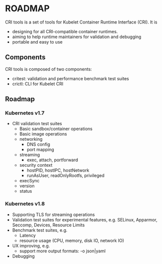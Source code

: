 # ROADMAP

CRI tools is a set of tools for Kubelet Container Runtime Interface (CRI). It is

- designing for all CRI-compatible container runtimes.
- aiming to help runtime maintainers for validation and debugging
- portable and easy to use

## Components

CRI tools is composed of two components:

- critest: validation and performance benchmark test suites
- crictl: CLI for Kubelet CRI

## Roadmap

### Kubernetes v1.7

- CRI validation test suites
  - Basic sandbox/container operations
  - Basic image operations
  - networking
    - DNS config
    - port mapping
  - streaming
    - exec, attach, portforward
  - security context
    - hostPID, hostIPC, hostNetwork
    - runAsUser, readOnlyRootfs, privileged
  - execSync
  - version
  - status

### Kubernetes v1.8

- Supporting TLS for streaming operations
- Validation test suites for experimental features, e.g. SELinux, Apparmor, Seccomp, Devices, Resource Limits
- Benchmark test suites, e.g.
  - Latency
  - resource usage (CPU, memory, disk IO, network IO)
- UX improving, e.g.
  - support more output formats: -o json|yaml
- Debugging
